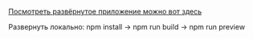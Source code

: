 [Посмотреть развёрнутое приложение можно вот здесь](https://apartaments.netlify.app/)

Развернуть локально:
npm install -> npm run build -> npm run preview
